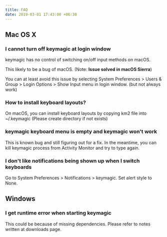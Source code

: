 ```yaml
---
title: FAQ
date: 2019-03-01 17:43:00 +06:30
---
```


## Mac OS X
### I cannot turn off keymagic at login window
keymagic has no control of switching on/off input methods on macOS.

This likely to be a bug of macOS. (Note: **Issue solved in macOS Sierra**)

You can at least avoid this issue by selecting System Preferences > Users & Group > Login Options > Show Input menu in login window. (but not always work)

### How to install keyboard layouts?
On macOS, you can install keyboard layouts by copying km2 file into ~/.keymagic (Please create directory if not exists)

### keymagic keyboard menu is empty and keymagic won't work
This is known bug and still figuring out for a fix. In the meantime, you can kill keymagic process from Activity Monitor and try to type again.

### I don't like notifications being shown up when I switch keyboards
Go to System Preferences > Notifications > keymagic. Set alert style to None.

## Windows
### I get runtime error when starting keymagic
This could be because of missing dependencies. Please refer to notes written at downloads page.